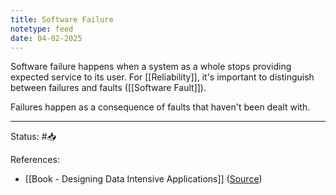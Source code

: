 ```yaml
---
title: Software Failure
notetype: feed
date: 04-02-2025
---
```


Software failure happens when a system as a whole stops providing expected service to its user. For [[Reliability]], it's important to distinguish between failures and faults ([[Software Fault]]). 

Failures happen as a consequence of faults that haven't been dealt with.

-----

Status: #📥

References:
- [[Book - Designing Data Intensive Applications]] ([Source](https://www.amazon.com/Designing-Data-Intensive-Applications-Reliable-Maintainable/dp/1449373321))
